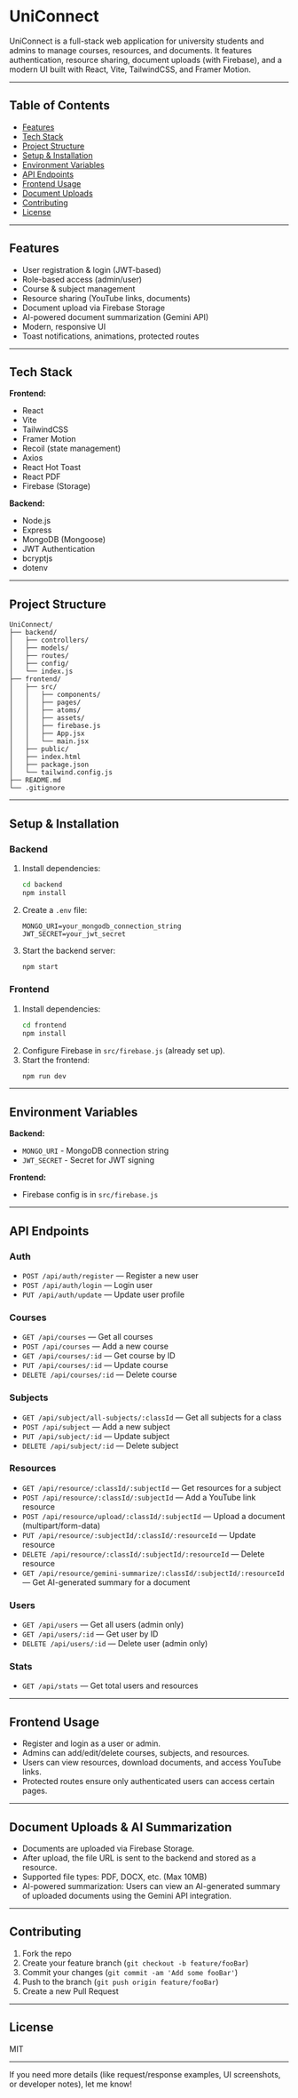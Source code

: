 # UniConnect

UniConnect is a full-stack web application for university students and admins to manage courses, resources, and documents. It features authentication, resource sharing, document uploads (with Firebase), and a modern UI built with React, Vite, TailwindCSS, and Framer Motion.

---

## Table of Contents

- [Features](#features)
- [Tech Stack](#tech-stack)
- [Project Structure](#project-structure)
- [Setup & Installation](#setup--installation)
- [Environment Variables](#environment-variables)
- [API Endpoints](#api-endpoints)
- [Frontend Usage](#frontend-usage)
- [Document Uploads](#document-uploads)
- [Contributing](#contributing)
- [License](#license)

---


## Features

- User registration & login (JWT-based)
- Role-based access (admin/user)
- Course & subject management
- Resource sharing (YouTube links, documents)
- Document upload via Firebase Storage
- AI-powered document summarization (Gemini API)
- Modern, responsive UI
- Toast notifications, animations, protected routes

---

## Tech Stack

**Frontend:**
- React
- Vite
- TailwindCSS
- Framer Motion
- Recoil (state management)
- Axios
- React Hot Toast
- React PDF
- Firebase (Storage)

**Backend:**
- Node.js
- Express
- MongoDB (Mongoose)
- JWT Authentication
- bcryptjs
- dotenv

---

## Project Structure

```
UniConnect/
├── backend/
│   ├── controllers/
│   ├── models/
│   ├── routes/
│   ├── config/
│   └── index.js
├── frontend/
│   ├── src/
│   │   ├── components/
│   │   ├── pages/
│   │   ├── atoms/
│   │   ├── assets/
│   │   ├── firebase.js
│   │   ├── App.jsx
│   │   └── main.jsx
│   ├── public/
│   ├── index.html
│   ├── package.json
│   └── tailwind.config.js
├── README.md
└── .gitignore
```

---

## Setup & Installation

### Backend

1. Install dependencies:
	```bash
	cd backend
	npm install
	```
2. Create a `.env` file:
	```
	MONGO_URI=your_mongodb_connection_string
	JWT_SECRET=your_jwt_secret
	```
3. Start the backend server:
	```bash
	npm start
	```

### Frontend

1. Install dependencies:
	```bash
	cd frontend
	npm install
	```
2. Configure Firebase in `src/firebase.js` (already set up).
3. Start the frontend:
	```bash
	npm run dev
	```

---

## Environment Variables

**Backend:**
- `MONGO_URI` - MongoDB connection string
- `JWT_SECRET` - Secret for JWT signing

**Frontend:**
- Firebase config is in `src/firebase.js`

---

## API Endpoints

### Auth

- `POST /api/auth/register` — Register a new user
- `POST /api/auth/login` — Login user
- `PUT /api/auth/update` — Update user profile

### Courses

- `GET /api/courses` — Get all courses
- `POST /api/courses` — Add a new course
- `GET /api/courses/:id` — Get course by ID
- `PUT /api/courses/:id` — Update course
- `DELETE /api/courses/:id` — Delete course

### Subjects

- `GET /api/subject/all-subjects/:classId` — Get all subjects for a class
- `POST /api/subject` — Add a new subject
- `PUT /api/subject/:id` — Update subject
- `DELETE /api/subject/:id` — Delete subject


### Resources

- `GET /api/resource/:classId/:subjectId` — Get resources for a subject
- `POST /api/resource/:classId/:subjectId` — Add a YouTube link resource
- `POST /api/resource/upload/:classId/:subjectId` — Upload a document (multipart/form-data)
- `PUT /api/resource/:subjectId/:classId/:resourceId` — Update resource
- `DELETE /api/resource/:classId/:subjectId/:resourceId` — Delete resource
- `GET /api/resource/gemini-summarize/:classId/:subjectId/:resourceId` — Get AI-generated summary for a document

### Users

- `GET /api/users` — Get all users (admin only)
- `GET /api/users/:id` — Get user by ID
- `DELETE /api/users/:id` — Delete user (admin only)

### Stats

- `GET /api/stats` — Get total users and resources

---

## Frontend Usage

- Register and login as a user or admin.
- Admins can add/edit/delete courses, subjects, and resources.
- Users can view resources, download documents, and access YouTube links.
- Protected routes ensure only authenticated users can access certain pages.

---


## Document Uploads & AI Summarization

- Documents are uploaded via Firebase Storage.
- After upload, the file URL is sent to the backend and stored as a resource.
- Supported file types: PDF, DOCX, etc. (Max 10MB)
- AI-powered summarization: Users can view an AI-generated summary of uploaded documents using the Gemini API integration.

---

## Contributing

1. Fork the repo
2. Create your feature branch (`git checkout -b feature/fooBar`)
3. Commit your changes (`git commit -am 'Add some fooBar'`)
4. Push to the branch (`git push origin feature/fooBar`)
5. Create a new Pull Request

---

## License

MIT

---

If you need more details (like request/response examples, UI screenshots, or developer notes), let me know!
